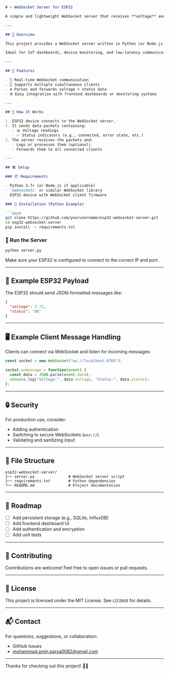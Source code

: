 ```markdown
# ⚡ WebSocket Server for ESP32

A simple and lightweight WebSocket server that receives **voltage** and **status** data from an ESP32 microcontroller and forwards it to connected WebSocket clients in real time. 🔁📡

---

## 🚀 Overview

This project provides a WebSocket server written in Python (or Node.js, depending on your stack) designed to interface with ESP32 devices. The ESP32 sends real-time data — including voltage readings and status flags — to the server. The server then broadcasts this data to all connected WebSocket clients.

Ideal for IoT dashboards, device monitoring, and low-latency communication with microcontrollers.

---

## 🧰 Features

- 🔌 Real-time WebSocket communication
- 📶 Supports multiple simultaneous clients
- ⚙️ Parses and forwards voltage + status data
- 🌐 Easy integration with frontend dashboards or monitoring systems

---

## 📡 How It Works

1. ESP32 device connects to the WebSocket server.
2. It sends data packets containing:
   - 📊 Voltage readings
   - ✅ Status indicators (e.g., connected, error state, etc.)
3. The server receives the packets and:
   - Logs or processes them (optional)
   - Forwards them to all connected clients

---

## 🛠️ Setup

### 📦 Requirements

- Python 3.7+ (or Node.js if applicable)
- `websockets` or similar WebSocket library
- ESP32 device with WebSocket client firmware

### 🧪 Installation (Python Example)

```bash
git clone https://github.com/yourusername/esp32-websocket-server.git
cd esp32-websocket-server
pip install -r requirements.txt
```

### 🚀 Run the Server

```bash
python server.py
```

Make sure your ESP32 is configured to connect to the correct IP and port.

---

## 🧪 Example ESP32 Payload

The ESP32 should send JSON-formatted messages like:

```json
{
  "voltage": 3.72,
  "status": "OK"
}
```

---

## 🖥️ Example Client Message Handling

Clients can connect via WebSocket and listen for incoming messages:

```javascript
const socket = new WebSocket("ws://localhost:8765");

socket.onmessage = function(event) {
  const data = JSON.parse(event.data);
  console.log("Voltage:", data.voltage, "Status:", data.status);
};
```

---

## 🔒 Security

For production use, consider:

- Adding authentication
- Switching to secure WebSockets (`wss://`)
- Validating and sanitizing input

---

## 📁 File Structure

```
esp32-websocket-server/
├── server.py               # WebSocket server script
├── requirements.txt        # Python dependencies
└── README.md               # Project documentation
```

---

## 📌 Roadmap

- [ ] Add persistent storage (e.g., SQLite, InfluxDB)
- [ ] Add frontend dashboard UI
- [ ] Add authentication and encryption
- [ ] Add unit tests

---

## 🤝 Contributing

Contributions are welcome! Feel free to open issues or pull requests.

---

## 📄 License

This project is licensed under the MIT License. See `LICENSE` for details.

---

## 📬 Contact

For questions, suggestions, or collaboration:

- GitHub Issues
- mohammad.amin.parsa0082@gmail.com

---

Thanks for checking out this project! 🚀✨
```
